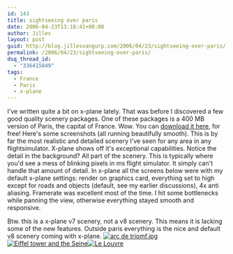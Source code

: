 ```yaml
---
id: 143
title: sightseeing over paris
date: 2006-04-23T13:18:41+00:00
author: Jilles
layout: post
guid: http://blog.jillesvangurp.com/2006/04/23/sightseeing-over-paris/
permalink: /2006/04/23/sightseeing-over-paris/
dsq_thread_id:
  - "336415849"
tags:
  - France
  - Paris
  - x-plane
---
```

I've written quite a bit on x-plane lately. That was before I discovered a few good quality scenery packages. One of these packages is a 400 MB version of Paris, the capital of France. Wow. You can <a href="http://baugras.club.fr/xplane/index.html">download it here</a>, for free!
Here's some screenshots (all running beautifully smooth). This is by far the most realistic and detailed scenery I've seen for any area in any flightsimulator. X-plane shows off it's exceptional capabilities. Notice the detail in the background? All part of the scenery. This is typically where you'd see a mess of blinking pixels in ms flight simulator. It simply can't handle that amount of detail. In x-plane all the screens below were with my default x-plane settings: render on graphics card, everything set to high except for roads and objects (default, see my earlier discussions), 4x anti aliasing. Framerate was excellent most of the time. I hit some bottlenecks while panning the view, otherwise everything stayed smooth and responsive.

Btw. this is a x-plane v7 scenery, not a v8 scenery.  This means it is lacking some of the new features. Outside paris everything is the nice and default v8 scenery coming with x-plane.
<a title="arc de triomf.jpg" class="imagelink" href="http://blog.jillesvangurp.com/wp-content/uploads/2006/04/arc%20de%20triomf.jpg">![arc de triomf.jpg](https://www.jillesvangurp.com/wp-content/uploads/2006/04/arc%20de%20triomf.jpg)</a><a title="Eiffel tower and the Seine" class="imagelink" href="http://blog.jillesvangurp.com/wp-content/uploads/2006/04/eiffeltower+seine.jpg">![Eiffel tower and the Seine](https://www.jillesvangurp.com/wp-content/uploads/2006/04/eiffeltower+seine.jpg)</a><a title="Le Louvre" class="imagelink" href="http://blog.jillesvangurp.com/wp-content/uploads/2006/04/le%20louvre.jpg">![Le Louvre](https://www.jillesvangurp.com/wp-content/uploads/2006/04/le%20louvre.jpg)</a>